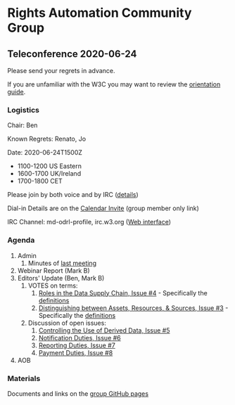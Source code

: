 # Rights Automation Community Group

## Teleconference 2020-06-24

Please send your regrets in advance.

If you are unfamiliar with the W3C you may want to review the [orientation guide](https://w3c.github.io/market-data-odrl-profile/orientation.html).

### Logistics

Chair: Ben

Known Regrets: Renato, Jo

Date: 2020-06-24T1500Z
*  1100-1200 US Eastern
*  1600-1700 UK/Ireland
*  1700-1800 CET

Please join by both voice and by IRC ([details](https://w3c.github.io/market-data-odrl-profile/orientation.html#irc))

Dial-in Details are on the [Calendar Invite](http://www.w3.org/2020/04/md-odrl-profile.ics) (group member only link)

IRC Channel: md-odrl-profile, irc.w3.org ([Web interface](http://irc.w3.org))

### Agenda

1. Admin
    1. Minutes of [last meeting](https://www.w3.org/2020/06/10-md-odrl-profile-minutes.html)
2. Webinar Report (Mark B)
3. Editors' Update (Ben, Mark B)
    1. VOTES on terms:
        1. [Roles in the Data Supply Chain, Issue #4](https://github.com/w3c/market-data-odrl-profile/issues/4) - Specifically the [definitions](https://github.com/w3c/market-data-odrl-profile/issues/4#issuecomment-641943758)
        2. [Distinguishing between Assets, Resources, & Sources, Issue #3](https://github.com/w3c/market-data-odrl-profile/issues/3) - Specifically the [definitions](https://github.com/w3c/market-data-odrl-profile/issues/3#issuecomment-647462250)
    2. Discussion of open issues:
        1. [Controlling the Use of Derived Data, Issue #5](https://github.com/w3c/market-data-odrl-profile/issues/5)
        2. [Notification Duties, Issue #6](https://github.com/w3c/market-data-odrl-profile/issues/6)
        3. [Reporting Duties, Issue #7](https://github.com/w3c/market-data-odrl-profile/issues/7)
        4. [Payment Duties, Issue #8](https://github.com/w3c/market-data-odrl-profile/issues/8)
3. AOB

### Materials

Documents and links on the [group GitHub pages](https://w3c.github.io/market-data-odrl-profile)

